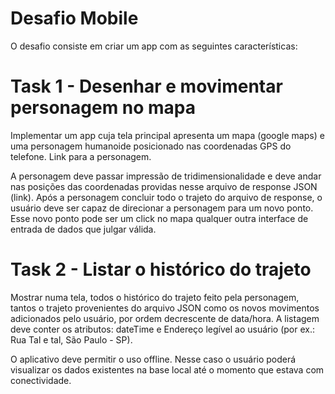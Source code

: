 # Desafio Mobile

O desafio consiste em criar um app com as seguintes características:

# Task 1 - Desenhar e movimentar personagem no mapa

Implementar um app cuja tela principal apresenta um mapa (google maps) e uma personagem humanoide posicionado nas coordenadas GPS do telefone. Link para a personagem.

A personagem deve passar impressão de tridimensionalidade e deve andar nas posições das coordenadas providas nesse arquivo de response JSON (link). Após a personagem concluir todo o trajeto do arquivo de response, o usuário deve ser capaz de direcionar a personagem para um novo ponto. Esse novo ponto pode ser um click no mapa qualquer outra interface de entrada de dados que julgar válida. 

# Task 2 - Listar o histórico do trajeto

Mostrar numa tela, todos o histórico do trajeto feito pela personagem, tantos o trajeto provenientes do arquivo JSON como os novos movimentos adicionados pelo usuário, por ordem decrescente de data/hora. A listagem deve conter os atributos: dateTime e Endereço legível ao usuário (por ex.: Rua Tal e tal, São Paulo - SP).

O aplicativo deve permitir o uso offline. Nesse caso o usuário poderá visualizar os dados existentes na base local até o momento que estava com conectividade.

